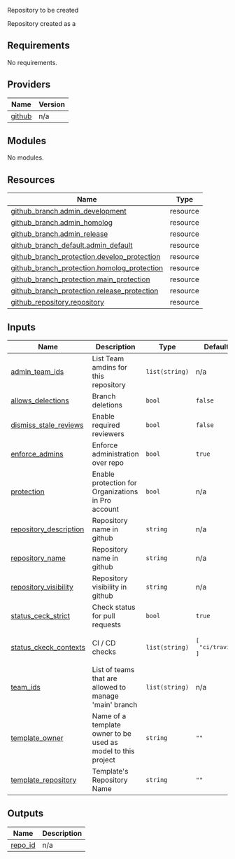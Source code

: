 Repository to be created

Repository created as a

## Requirements

No requirements.

## Providers

| Name | Version |
|------|---------|
| <a name="provider_github"></a> [github](#provider\_github) | n/a |

## Modules

No modules.

## Resources

| Name | Type |
|------|------|
| [github_branch.admin_development](https://registry.terraform.io/providers/hashicorp/github/latest/docs/resources/branch) | resource |
| [github_branch.admin_homolog](https://registry.terraform.io/providers/hashicorp/github/latest/docs/resources/branch) | resource |
| [github_branch.admin_release](https://registry.terraform.io/providers/hashicorp/github/latest/docs/resources/branch) | resource |
| [github_branch_default.admin_default](https://registry.terraform.io/providers/hashicorp/github/latest/docs/resources/branch_default) | resource |
| [github_branch_protection.develop_protection](https://registry.terraform.io/providers/hashicorp/github/latest/docs/resources/branch_protection) | resource |
| [github_branch_protection.homolog_protection](https://registry.terraform.io/providers/hashicorp/github/latest/docs/resources/branch_protection) | resource |
| [github_branch_protection.main_protection](https://registry.terraform.io/providers/hashicorp/github/latest/docs/resources/branch_protection) | resource |
| [github_branch_protection.release_protection](https://registry.terraform.io/providers/hashicorp/github/latest/docs/resources/branch_protection) | resource |
| [github_repository.repository](https://registry.terraform.io/providers/hashicorp/github/latest/docs/resources/repository) | resource |

## Inputs

| Name | Description | Type | Default | Required |
|------|-------------|------|---------|:--------:|
| <a name="input_admin_team_ids"></a> [admin\_team\_ids](#input\_admin\_team\_ids) | List Team amdins for this repository | `list(string)` | n/a | yes |
| <a name="input_allows_delections"></a> [allows\_delections](#input\_allows\_delections) | Branch deletions | `bool` | `false` | no |
| <a name="input_dismiss_stale_reviews"></a> [dismiss\_stale\_reviews](#input\_dismiss\_stale\_reviews) | Enable required reviewers | `bool` | `false` | no |
| <a name="input_enforce_admins"></a> [enforce\_admins](#input\_enforce\_admins) | Enforce administration over repo | `bool` | `true` | no |
| <a name="input_protection"></a> [protection](#input\_protection) | Enable protection for Organizations in Pro account | `bool` | n/a | yes |
| <a name="input_repository_description"></a> [repository\_description](#input\_repository\_description) | Repository name in github | `string` | n/a | yes |
| <a name="input_repository_name"></a> [repository\_name](#input\_repository\_name) | Repository name in github | `string` | n/a | yes |
| <a name="input_repository_visibility"></a> [repository\_visibility](#input\_repository\_visibility) | Repository visibility in github | `string` | n/a | yes |
| <a name="input_status_ceck_strict"></a> [status\_ceck\_strict](#input\_status\_ceck\_strict) | Check status for pull requests | `bool` | `true` | no |
| <a name="input_status_ckeck_contexts"></a> [status\_ckeck\_contexts](#input\_status\_ckeck\_contexts) | CI / CD checks | `list(string)` | <pre>[<br>  "ci/travis"<br>]</pre> | no |
| <a name="input_team_ids"></a> [team\_ids](#input\_team\_ids) | List of teams that are allowed to manage 'main' branch | `list(string)` | n/a | yes |
| <a name="input_template_owner"></a> [template\_owner](#input\_template\_owner) | Name of a template owner to be used as model to this project | `string` | `""` | no |
| <a name="input_template_repository"></a> [template\_repository](#input\_template\_repository) | Template's Repository Name | `string` | `""` | no |

## Outputs

| Name | Description |
|------|-------------|
| <a name="output_repo_id"></a> [repo\_id](#output\_repo\_id) | n/a |
